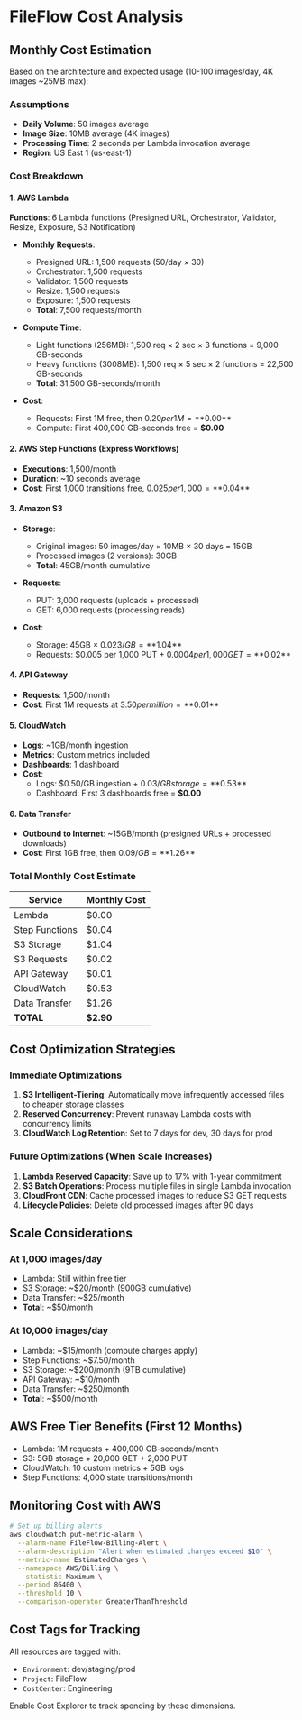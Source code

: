 # FileFlow Cost Analysis

## Monthly Cost Estimation

Based on the architecture and expected usage (10-100 images/day, 4K images ~25MB max):

### Assumptions
- **Daily Volume**: 50 images average
- **Image Size**: 10MB average (4K images)
- **Processing Time**: 2 seconds per Lambda invocation average
- **Region**: US East 1 (us-east-1)

### Cost Breakdown

#### 1. AWS Lambda
**Functions**: 6 Lambda functions (Presigned URL, Orchestrator, Validator, Resize, Exposure, S3 Notification)

- **Monthly Requests**: 
  - Presigned URL: 1,500 requests (50/day × 30)
  - Orchestrator: 1,500 requests
  - Validator: 1,500 requests
  - Resize: 1,500 requests
  - Exposure: 1,500 requests
  - **Total**: 7,500 requests/month

- **Compute Time**:
  - Light functions (256MB): 1,500 req × 2 sec × 3 functions = 9,000 GB-seconds
  - Heavy functions (3008MB): 1,500 req × 5 sec × 2 functions = 22,500 GB-seconds
  - **Total**: 31,500 GB-seconds/month

- **Cost**: 
  - Requests: First 1M free, then $0.20 per 1M = **$0.00**
  - Compute: First 400,000 GB-seconds free = **$0.00**

#### 2. AWS Step Functions (Express Workflows)
- **Executions**: 1,500/month
- **Duration**: ~10 seconds average
- **Cost**: First 1,000 transitions free, $0.025 per 1,000 = **$0.04**

#### 3. Amazon S3
- **Storage**: 
  - Original images: 50 images/day × 10MB × 30 days = 15GB
  - Processed images (2 versions): 30GB
  - **Total**: 45GB/month cumulative
  
- **Requests**:
  - PUT: 3,000 requests (uploads + processed)
  - GET: 6,000 requests (processing reads)
  
- **Cost**:
  - Storage: 45GB × $0.023/GB = **$1.04**
  - Requests: $0.005 per 1,000 PUT + $0.0004 per 1,000 GET = **$0.02**

#### 4. API Gateway
- **Requests**: 1,500/month
- **Cost**: First 1M requests at $3.50 per million = **$0.01**

#### 5. CloudWatch
- **Logs**: ~1GB/month ingestion
- **Metrics**: Custom metrics included
- **Dashboards**: 1 dashboard
- **Cost**: 
  - Logs: $0.50/GB ingestion + $0.03/GB storage = **$0.53**
  - Dashboard: First 3 dashboards free = **$0.00**

#### 6. Data Transfer
- **Outbound to Internet**: ~15GB/month (presigned URLs + processed downloads)
- **Cost**: First 1GB free, then $0.09/GB = **$1.26**

### Total Monthly Cost Estimate

| Service | Monthly Cost |
|---------|-------------|
| Lambda | $0.00 |
| Step Functions | $0.04 |
| S3 Storage | $1.04 |
| S3 Requests | $0.02 |
| API Gateway | $0.01 |
| CloudWatch | $0.53 |
| Data Transfer | $1.26 |
| **TOTAL** | **$2.90** |

## Cost Optimization Strategies

### Immediate Optimizations
1. **S3 Intelligent-Tiering**: Automatically move infrequently accessed files to cheaper storage classes
2. **Reserved Concurrency**: Prevent runaway Lambda costs with concurrency limits
3. **CloudWatch Log Retention**: Set to 7 days for dev, 30 days for prod

### Future Optimizations (When Scale Increases)
1. **Lambda Reserved Capacity**: Save up to 17% with 1-year commitment
2. **S3 Batch Operations**: Process multiple files in single Lambda invocation
3. **CloudFront CDN**: Cache processed images to reduce S3 GET requests
4. **Lifecycle Policies**: Delete old processed images after 90 days

## Scale Considerations

### At 1,000 images/day
- Lambda: Still within free tier
- S3 Storage: ~$20/month (900GB cumulative)
- Data Transfer: ~$25/month
- **Total**: ~$50/month

### At 10,000 images/day
- Lambda: ~$15/month (compute charges apply)
- Step Functions: ~$7.50/month
- S3 Storage: ~$200/month (9TB cumulative)
- API Gateway: ~$10/month
- Data Transfer: ~$250/month
- **Total**: ~$500/month

## AWS Free Tier Benefits (First 12 Months)
- Lambda: 1M requests + 400,000 GB-seconds/month
- S3: 5GB storage + 20,000 GET + 2,000 PUT
- CloudWatch: 10 custom metrics + 5GB logs
- Step Functions: 4,000 state transitions/month

## Monitoring Cost with AWS
```bash
# Set up billing alerts
aws cloudwatch put-metric-alarm \
  --alarm-name FileFlow-Billing-Alert \
  --alarm-description "Alert when estimated charges exceed $10" \
  --metric-name EstimatedCharges \
  --namespace AWS/Billing \
  --statistic Maximum \
  --period 86400 \
  --threshold 10 \
  --comparison-operator GreaterThanThreshold
```

## Cost Tags for Tracking
All resources are tagged with:
- `Environment`: dev/staging/prod
- `Project`: FileFlow
- `CostCenter`: Engineering

Enable Cost Explorer to track spending by these dimensions.